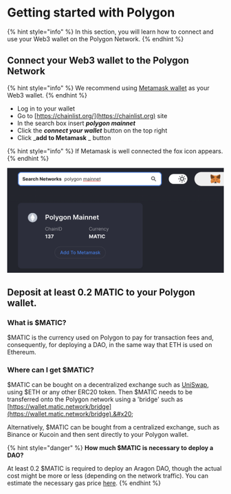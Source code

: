 # Getting started with Polygon

{% hint style="info" %}
In this section, you will learn how to connect and use your Web3 wallet on the Polygon Network.
{% endhint %}

## **Connect your Web3 wallet to the Polygon Network**

{% hint style="info" %}
We recommend using [Metamask wallet](./) as your Web3 wallet.&#x20;
{% endhint %}

* Log in to your wallet
* Go to [https://chainlist.org/](https://chainlist.org) site
* In the search box insert _**polygon mainnet**_
* Click the _**connect your wallet**_ button on the top right
* Click _**add to Metamask** _ button

{% hint style="info" %}
If Metamask is well connected the fox icon appears.
{% endhint %}

![Add the Polygon network to Metamask using chainlist.org](<../../../.gitbook/assets/Schermata 2022-01-26 alle 23.22.13.png>)

## **Deposit at least 0.2 MATIC to your Polygon wallet.**

### What is $MATIC?

$MATIC is the currency used on Polygon to pay for transaction fees and, consequently, for deploying a DAO, in the same way that ETH is used on Ethereum.

### Where can I get $MATIC?

$MATIC can be bought on a decentralized exchange such as [UniSwap](https://app.uniswap.org/#/swap), using $ETH or any other ERC20 token. Then $MATIC needs to be transferred onto the Polygon network using a 'bridge' such as [https://wallet.matic.network/bridge](https://wallet.matic.network/bridge).&#x20;

Alternatively, $MATIC can be bought from a centralized exchange, such as Binance or Kucoin and then sent directly to your Polygon wallet.

{% hint style="danger" %}
**How much $MATIC is necessary to deploy a DAO?**&#x20;

At least 0.2 $MATIC is required to deploy an Aragon DAO, though the actual cost might be more or less (depending on the network traffic). You can estimate the necessary gas price [here](gas-tracker.md).
{% endhint %}
